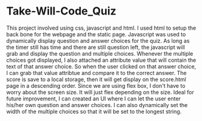 # Take-Will-Code_Quiz

This project involved using css, javascript and html.
I used html to setup the back bone for the webpage and the static page. Javascript was used to dynamically display question and answer choices for the quiz. As long as the timer still has time and there are still question left, the javascript will grab and display the question and multiple choices. Whenever the multiple choices got displayed, I also attached an attribute value that will contain the text of that answer choice. So when the user clicked on that answer choice, I can grab that value attribtue and compare it to the correct answer.
The score is save to a local storage, then it will get display on the score.html page in a descending order. 
Since we are using flex box, I don't have to worry about the screen size. It will just flex depending on the size.
Ideal for future improvement, I can created an UI where I can let the user enter his/her own question and answer choices. I can also dynamically set the width of the multiple choices so that it will be set to the longest string.